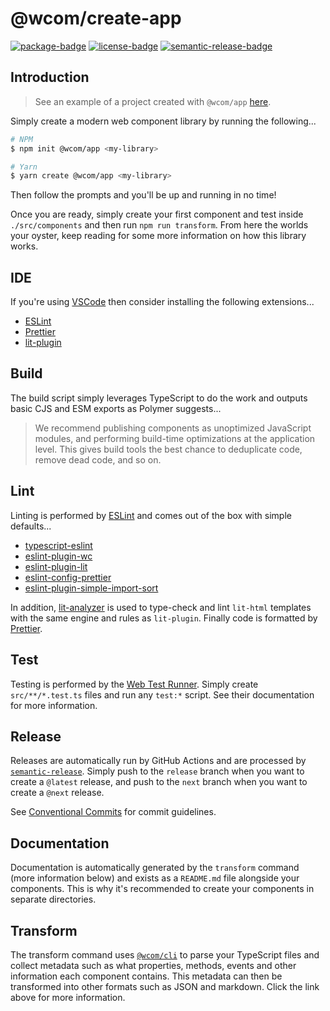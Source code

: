 # @wcom/create-app

[![package-badge]][package]
[![license-badge]][license]
[![semantic-release-badge]][semantic-release]

[package]: https://www.npmjs.com/package/@wcom/create-app
[package-badge]: https://img.shields.io/npm/v/@wcom/create-app
[license]: https://github.com/mihar-22/wcom-create/blob/main/LICENSE
[license-badge]: https://img.shields.io/github/license/mihar-22/wcom-create
[semantic-release]: https://github.com/semantic-release/semantic-release
[semantic-release-badge]: https://img.shields.io/badge/%20%20%F0%9F%93%A6%F0%9F%9A%80-semantic--release-e10079.svg

## Introduction

> See an example of a project created with `@wcom/app` [here](https://github.com/mihar-22/wcom-lit-test).

Simply create a modern web component library by running the following...

```bash
# NPM
$ npm init @wcom/app <my-library>

# Yarn
$ yarn create @wcom/app <my-library>
```

Then follow the prompts and you'll be up and running in no time!

Once you are ready, simply create your first component and test inside `./src/components` and
then run `npm run transform`. From here the worlds your oyster, keep reading for some
more information on how this library works.

## IDE

If you're using [VSCode](https://code.visualstudio.com/) then consider installing the following
extensions...

- [ESLint](https://marketplace.visualstudio.com/items?itemName=dbaeumer.vscode-eslint)
- [Prettier](https://marketplace.visualstudio.com/items?itemName=esbenp.prettier-vscode)
- [lit-plugin](https://marketplace.visualstudio.com/items?itemName=runem.lit-plugin)

## Build

The build script simply leverages TypeScript to do the work and outputs basic CJS and ESM exports
as Polymer suggests...

> We recommend publishing components as unoptimized JavaScript modules, and performing build-time
> optimizations at the application level. This gives build tools the best chance to deduplicate
> code, remove dead code, and so on.

## Lint

Linting is performed by [ESLint](https://eslint.org) and comes out of the box with simple
defaults...

- [typescript-eslint](https://github.com/typescript-eslint/typescript-eslint)
- [eslint-plugin-wc](https://www.npmjs.com/package/eslint-plugin-wc)
- [eslint-plugin-lit](https://www.npmjs.com/package/eslint-plugin-lit)
- [eslint-config-prettier](https://github.com/prettier/eslint-config-prettier)
- [eslint-plugin-simple-import-sort](https://github.com/lydell/eslint-plugin-simple-import-sort)

In addition, [lit-analyzer](https://www.npmjs.com/package/lit-analyzer) is used to type-check
and lint `lit-html` templates with the same engine and rules as `lit-plugin`. Finally code is
formatted by [Prettier](https://prettier.io).

## Test

Testing is performed by the [Web Test Runner](https://modern-web.dev/guides/test-runner/getting-started).
Simply create `src/**/*.test.ts` files and run any `test:*` script. See their documentation for more
information.

## Release

Releases are automatically run by GitHub Actions and are processed by
[`semantic-release`](https://github.com/semantic-release/semantic-release). Simply push to the
`release` branch when you want to create a `@latest` release, and push to the `next` branch when
you want to create a `@next` release.

See [Conventional Commits](https://www.conventionalcommits.org/en/v1.0.0-beta.4) for commit
guidelines.

## Documentation

Documentation is automatically generated by the `transform` command (more information below) and
exists as a `README.md` file alongside your components. This is why it's recommended to create
your components in separate directories.

## Transform

The transform command uses [`@wcom/cli`](https://github.com/mihar-22/wcom-cli) to parse your
TypeScript files and collect metadata such as what properties, methods, events and other
information each component contains. This metadata can then be transformed into other formats
such as JSON and markdown. Click the link above for more information.
